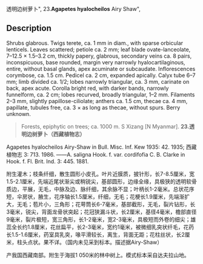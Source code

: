 透明边树萝卜",
23.**Agapetes hyalocheilos** Airy Shaw",

## Description
Shrubs glabrous. Twigs terete, ca. 1 mm in diam., with sparse orbicular lenticels. Leaves scattered; petiole ca. 2 mm; leaf blade ovate-lanceolate, 7–12.5 × 1.5–3.2 cm, thickly papery, glabrous, secondary veins ca. 8 pairs, inconspicuous, base rounded, margin very narrowly hyalocartilaginous, entire, without basal glands, apex acuminate or subcaudate. Inflorescences corymbose, ca. 1.5 cm. Pedicel ca. 2 cm, expanded apically. Calyx tube 6–7 mm; limb divided ca. 1/2; lobes narrowly triangular, ca. 3 mm, carinate on back, apex acute. Corolla bright red, with darker bands, narrowly funnelform, ca. 2 cm; lobes recurved, broadly triangular, 1–2 mm. Filaments 2–3 mm, slightly papillose-ciliolate; anthers ca. 1.5 cm, thecae ca. 4 mm, papillate, tubules free, ca. 3 × as long as thecae, without spurs. Berry unknown.

> Forests, epiphytic on trees; ca. 1000 m. S Xizang [N Myanmar].
**23.透明边树萝卜（西藏植物志）**

Agapetes hyalocheilos Airy-Shaw in Bull. Misc. Inf. Kew 1935: 42. 1935; 西藏植物志 3: 713. 1986. ——A. saligna Hook. f. var. cordifofia C. B. Clarke in Hook. f. Fl. Brit. Ind. 3: 445. 1881.

附生灌木；枝条纤细，散生圆形小皮孔。叶片近膜质，披针形，长7-8.5厘米，宽1.5-2.1厘米，先端近尾状渐尖或稍锐尖，基部圆形，边缘全缘，具极狭的透明软骨质边，平展，无毛，中脉及边、脉纤细，其余脉不显；叶柄长1-2毫米。总状花序短，伞房状，腋生，花序轴长1.5厘米，纤细，无毛；花梗长1.9厘米，先端渐扩大，无毛；苞片小，三角形；花萼筒长6-7毫米，基部截形，无毛，裂片钻形，长3毫米，锐尖，背面龙骨状突起；花冠狭漏斗状，长2厘米，基径4毫米，檐部直径9毫米，裂片极短，宽三角形，长1-2毫米，宽2-3毫米，具极短而外卷的细尖；雄蕊全长约1.8厘米，花丝扁平，长2-3毫米，宽约1毫米，被微细乳突状纤毛，花药长1.5-1.6厘米，药室具乳突，喙平滑较长，离生，背面无距；花柱丝状，长2厘米，柱头点状。果不详。（国内未见采到标本。描述据Airy-Shaw）

产我国西藏南部。附生于海拔1 050米的林中树上。模式标本采自达夫拉山地。
